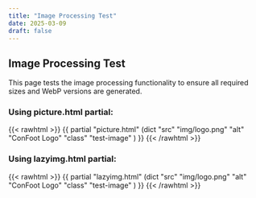 ```yaml
---
title: "Image Processing Test"
date: 2025-03-09
draft: false
---
```


## Image Processing Test

This page tests the image processing functionality to ensure all required sizes and WebP versions are generated.

### Using picture.html partial:

{{< rawhtml >}}
{{ partial "picture.html" (dict 
  "src" "img/logo.png" 
  "alt" "ConFoot Logo" 
  "class" "test-image"
) }}
{{< /rawhtml >}}

### Using lazyimg.html partial:

{{< rawhtml >}}
{{ partial "lazyimg.html" (dict 
  "src" "img/logo.png" 
  "alt" "ConFoot Logo" 
  "class" "test-image"
) }}
{{< /rawhtml >}}
